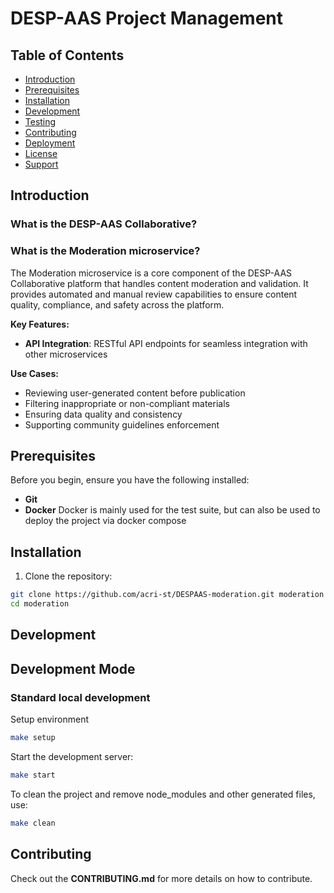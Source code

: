 # DESP-AAS Project Management


## Table of Contents

- [Introduction](#Introduction)
- [Prerequisites](#prerequisites)
- [Installation](#installation)
- [Development](#development)
- [Testing](#testing)
- [Contributing](#contributing)
- [Deployment](#deployment)
- [License](#license)
- [Support](#support)

## Introduction

###  What is the DESP-AAS Collaborative?


### What is the Moderation microservice?

The Moderation microservice is a core component of the DESP-AAS Collaborative platform that handles content moderation and validation. It provides automated and manual review capabilities to ensure content quality, compliance, and safety across the platform.

**Key Features:**
- **API Integration**: RESTful API endpoints for seamless integration with other microservices

**Use Cases:**
- Reviewing user-generated content before publication
- Filtering inappropriate or non-compliant materials
- Ensuring data quality and consistency
- Supporting community guidelines enforcement


## Prerequisites

Before you begin, ensure you have the following installed:
- **Git** 
- **Docker** Docker is mainly used for the test suite, but can also be used to deploy the project via docker compose

## Installation

1. Clone the repository:
```bash
git clone https://github.com/acri-st/DESPAAS-moderation.git moderation
cd moderation
```

## Development

## Development Mode

### Standard local development

Setup environment
```bash
make setup
```

Start the development server:
```bash
make start
```

To clean the project and remove node_modules and other generated files, use:
```bash
make clean
```

## Contributing

Check out the **CONTRIBUTING.md** for more details on how to contribute.
